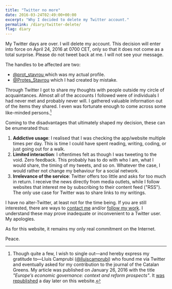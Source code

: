 ```yaml
---
title: "Twitter no more"
date: 2016-03-24T02:49:00+00:00
excerpt: "Why I decided to delete my Twitter account."
permalink: /diary/twitter-delete/
flag: diary
---
```

My Twitter days are over. I will delete my account. This decision will enter into force on April 24, 2016 at 0700 CET, only so that it does not come as a total surprise. Please do not tweet back at me. I will not see your message.

The handles to be affected are two:

- [@prot_stavrou ](https://twitter.com/prot_stavrou) which was my actual profile.
- [@Protes_Stavrou](https://twitter.com/protes_stavrou) which I had created by mistake.

Through Twitter I got to share my thoughts with people outside my circle of acquaintances. Almost all of the accounts I followed were of individuals I had never met and probably never will. I gathered valuable information out of the items they shared. I even was fortunate enough to come across some like-minded persons.[^JournalArticle]

Coming to the disadvantages that ultimately shaped my decision, these can be enumerated thus:

1. **Addictive usage**: I realised that I was checking the app/website multiple times per day. This is time I could have spent reading, writing, coding, or just going out for a walk.
2. **Limited interaction**: I oftentimes felt as though I was tweeting to the void. Zero feedback. This probably has to do with who I am, what I would share, the timing of my tweets, and so on. Whatever the case, I would rather not change my behaviour for a social network.
3. **Irrelevance of the service**: Twitter offers too little and asks for too much in return. I receive the news directly from media outlets, while I follow websites that interest me by subscribing to their content feed ("RSS"). The only use case for Twitter was to share links to my writings.

I have no alter-Twitter, at least not for the time being. If you are still interested, there are ways to [contact me](/contact/) and/or [follow my work](/follow/). I understand these may prove inadequate or inconvenient to a Twitter user. My apologies.

As for this website, it remains my only real commitment on the Internet.

Peace.

[^JournalArticle]: Though quite a few, I wish to single out—and hereby express my gratitude to—Lluís Camprubi ([@lluiscamprubi](https://twitter.com/lluiscamprubi)) who found me via Twitter and eventually asked for my contribution to the journal of the Catalan Greens. My article was published on January 26, 2016 with the title *"Europe’s economic governance: context and reform prospects"*. It [was republished](/economic-governance-context-reform/) a day later on this website.
